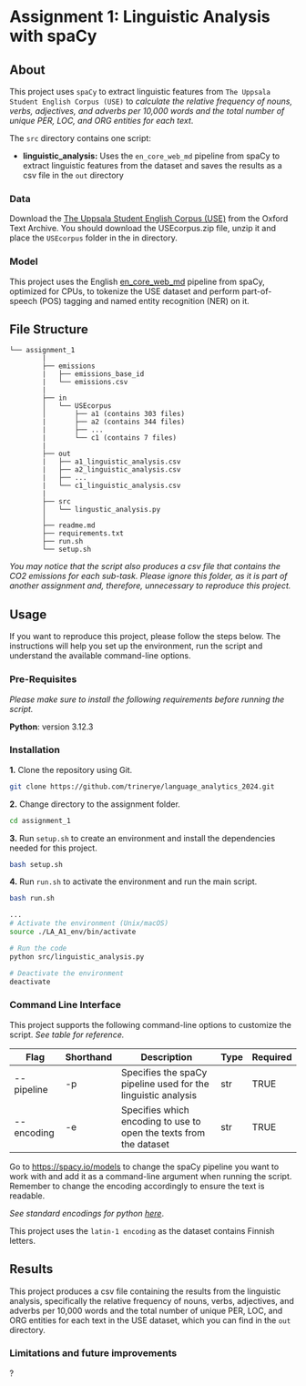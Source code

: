 # Assignment 1: Linguistic Analysis with spaCy

## About

This project uses ``spaCy`` to extract linguistic features from ``The Uppsala Student English Corpus (USE)`` to *calculate the relative frequency of nouns, verbs, adjectives, and adverbs per 10,000 words and the total number of unique PER, LOC, and ORG entities for each text*. 

The ``src`` directory contains one script: 

- **linguistic_analysis:** Uses the ``en_core_web_md`` pipeline from spaCy to extract linguistic features from the dataset and saves the results as a csv file in the ``out`` directory 


### Data

Download the [The Uppsala Student English Corpus (USE)]( https://ota.bodleian.ox.ac.uk/repository/xmlui/handle/20.500.12024/2457) from the Oxford Text Archive. You should download the USEcorpus.zip file, unzip it and place the ``USEcorpus`` folder in the in directory. 

### Model

This project uses the English [en_core_web_md](https://spacy.io/models/en) pipeline from spaCy, optimized for CPUs, to tokenize the USE dataset and perform part-of-speech (POS) tagging and named entity recognition (NER) on it. 

##  File Structure

```
└── assignment_1
        |
        ├── emissions
        |   ├── emissions_base_id
        |   └── emissions.csv
        |
        ├── in
        │   └── USEcorpus 
        │       ├── a1 (contains 303 files)
        |       ├── a2 (contains 344 files)
        |       ├── ...
        |       └── c1 (contains 7 files)
        |
        ├── out
        |   ├── a1_linguistic_analysis.csv
        |   ├── a2_linguistic_analysis.csv
        |   ├── ...
        |   └── c1_linguistic_analysis.csv
        |
        ├── src
        │   └── lingustic_analysis.py
        │     
        ├── readme.md
        ├── requirements.txt
        ├── run.sh
        └── setup.sh
```
*You may notice that the script also produces a csv file that contains the CO2 emissions for each sub-task. Please ignore this folder, as it is part of another assignment and, therefore, unnecessary to reproduce this project.*

## Usage

If you want to reproduce this project, please follow the steps below. The instructions will help you set up the environment, run the script and understand the available command-line options. 

### Pre-Requisites

*Please make sure to install the following requirements before running the script.*

**Python**: version 3.12.3

### Installation

**1.** Clone the repository using Git.
```sh
git clone https://github.com/trinerye/language_analytics_2024.git 
```

**2.** Change directory to the assignment folder.
```sh
cd assignment_1
```

**3.** Run ``setup.sh`` to create an environment and install the dependencies needed for this project. 
```sh
bash setup.sh
```
**4.** Run ``run.sh`` to activate the environment and run the main script. 
  
```sh
bash run.sh
```
```sh
...
# Activate the environment (Unix/macOS)
source ./LA_A1_env/bin/activate

# Run the code
python src/linguistic_analysis.py

# Deactivate the environment
deactivate
```

### Command Line Interface  

This project supports the following command-line options to customize the script. *See table for reference.*

|Flag      |Shorthand|Description                                                                |Type |Required|
|----------|---------|---------------------------------------------------------------------------|-----|--------|
|--pipeline|-p       |Specifies the spaCy pipeline used for the linguistic analysis              |str  |TRUE    |
|--encoding|-e       |Specifies which encoding to use to open the texts from the dataset|str  |TRUE    |

Go to https://spacy.io/models to change the spaCy pipeline you want to work with and add it as a command-line argument when running the script. Remember to change the encoding accordingly to ensure the text is readable. 

*See standard encodings for python [here](https://docs.python.org/3/library/codecs.html#standard-encodings)*. 

This project uses the ``latin-1 encoding`` as the dataset contains Finnish letters.

## Results 

This project produces a csv file containing the results from the linguistic analysis, specifically the relative frequency of nouns, verbs, adjectives, and adverbs per 10,000 words and the total number of unique PER, LOC, and ORG entities for each text in the USE dataset, which you can find in the ``out`` directory. 

### Limitations and future improvements 

?








